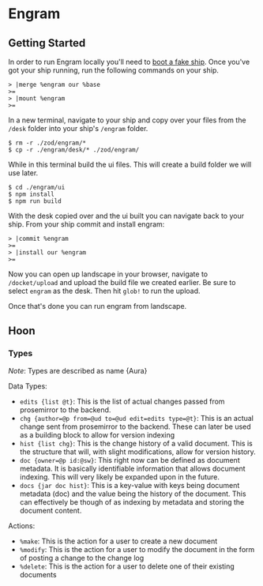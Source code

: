 # Engram

## Getting Started

In order to run Engram locally you'll need to [boot a fake ship](https://developers.urbit.org/guides/core/environment#creating-a-fake-ship).
Once you've got your ship running, run the following commands on your ship.

```
> |merge %engram our %base
>=
> |mount %engram
>=
```

In a new terminal, navigate to your ship and copy over your files from the `/desk` folder into your ship's `/engram` folder.

```
$ rm -r ./zod/engram/*
$ cp -r ./engram/desk/* ./zod/engram/
```

While in this terminal build the ui files. This will create a build folder we will use later.

```
$ cd ./engram/ui
$ npm install
$ npm run build
```

With the desk copied over and the ui built you can navigate back to your ship. From your ship commit and install engram:

```
> |commit %engram
>=
> |install our %engram
>=
```

Now you can open up landscape in your browser, navigate to `/docket/upload` and upload the build file we created earlier.
Be sure to select `engram` as the desk. Then hit `glob!` to run the upload.

Once that's done you can run engram from landscape.

## Hoon

### Types

_Note_: Types are described as name {Aura}

Data Types:

- `edits {list @t}`: This is the list of actual changes passed from prosemirror to the backend.
- `chg {author=@p from=@ud to=@ud edit=edits type=@t}`: This is an actual change sent from prosemirror to the backend. These can later be used as a building block to allow for version indexing
- `hist {list chg}`: This is the change history of a valid document. This is the structure that will, with slight modifications, allow for version history.
- `doc {owner=@p id:@sw}`: This right now can be defined as document metadata. It is basically identifiable information that allows document indexing. This will very likely be expanded upon in the future.
- `docs {jar doc hist}`: This is a key-value with keys being document metadata (doc) and the value being the history of the document. This can effectively be though of as indexing by metadata and storing the document content.

Actions:

- `%make`: This is the action for a user to create a new document
- `%modify`: This is the action for a user to modify the document in the form of posting a change to the change log
- `%delete`: This is the action for a user to delete one of their existing documents
